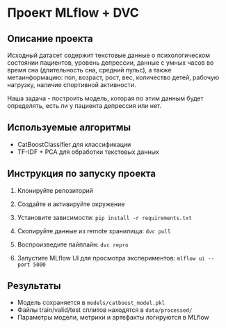 # Проект MLflow + DVC

## Описание проекта
Исходный датасет содержит текстовые данные о психологическом состоянии пациентов, уровень депрессии,
данные с умных часов во время сна (длительность сна, средний пульс), 
а также метаинформацию: пол, возраст, рост, вес, количество детей, рабочую нагрузку, наличие спортивной активности.

Наша задача - построить модель, которая по этим данным будет определять, 
есть ли у пациента депрессия или нет.

## Используемые алгоритмы
- CatBoostClassifier для классификации
- TF-IDF + PCA для обработки текстовых данных

## Инструкция по запуску проекта
1. Клонируйте репозиторий

2. Создайте и активируйте окружение

3. Установите зависимости:
`pip install -r requirements.txt`

4. Скопируйте данные из remote хранилища:
`dvc pull`

5. Воспроизведите пайплайн:
`dvc repro`

6. Запустите MLflow UI для просмотра экспериментов:
`mlflow ui --port 5000`

## Результаты
- Модель сохраняется в `models/catboost_model.pkl`
- Файлы train/valid/test сплитов находятся в `data/processed/`
- Параметры модели, метрики и артефакты логируются в MLflow
